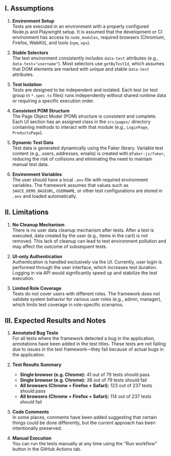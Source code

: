 ## I. Assumptions

1. **Environment Setup**  
   Tests are executed in an environment with a properly configured Node.js and Playwright setup. It is assumed that the development or CI environment has access to `node_modules`, required browsers (Chromium, Firefox, WebKit), and tools (`npm`, `npx`).

2. **Stable Selectors**  
   The test environment consistently includes `data-test` attributes (e.g., `data-test="username"`). Most selectors use `getByTestId`, which assumes that DOM elements are marked with unique and stable `data-test` attributes.

3. **Test Isolation**  
   Tests are designed to be independent and isolated. Each test (or test group in `*.spec.ts` files) runs independently without shared runtime data or requiring a specific execution order.

4. **Consistent POM Structure**  
   The Page Object Model (POM) structure is consistent and complete. Each UI section has an assigned class in the `src/pages/` directory containing methods to interact with that module (e.g., `LoginPage`, `ProductsPage`).

5. **Dynamic Test Data**  
   Test data is generated dynamically using the Faker library. Variable test content (e.g., users, addresses, emails) is created with `@faker-js/faker`, reducing the risk of collisions and eliminating the need to maintain manual test data.

6. **Environment Variables**  
   The user should have a local `.env` file with required environment variables. The framework assumes that values such as `SAUCE_DEMO_BASEURL`, `USERNAME`, or other test configurations are stored in `.env` and loaded automatically.

## II. Limitations

1. **No Cleanup Mechanism**  
   There is no user data cleanup mechanism after tests. After a test is executed, data created by the user (e.g., items in the cart) is not removed. This lack of cleanup can lead to test environment pollution and may affect the outcome of subsequent tests.

2. **UI-only Authentication**  
   Authentication is handled exclusively via the UI. Currently, user login is performed through the user interface, which increases test duration. Logging in via API would significantly speed up and stabilize the test execution.

3. **Limited Role Coverage**  
   Tests do not cover users with different roles. The framework does not validate system behavior for various user roles (e.g., admin, manager), which limits test coverage in role-specific scenarios.

## III. Expected Results and Notes

1. **Annotated Bug Tests**  
   For all tests where the framework detected a bug in the application, annotations have been added in the test titles. These tests are not failing due to issues in the test framework—they fail because of actual bugs in the application.

2. **Test Results Summary**
   - **Single browser (e.g. Chrome):** 41 out of 79 tests should pass
   - **Single browser (e.g. Chrome):** 38 out of 79 tests should fail
   - **All browsers (Chrome + Firefox + Safari):** 123 out of 237 tests should pass
   - **All browsers (Chrome + Firefox + Safari):** 114 out of 237 tests should fail

3. **Code Comments**  
   In some places, comments have been added suggesting that certain things could be done differently, but the current approach has been intentionally preserved.

4. **Manual Execution**  
   You can run the tests manually at any time using the "Run workflow" button in the GitHub Actions tab.
